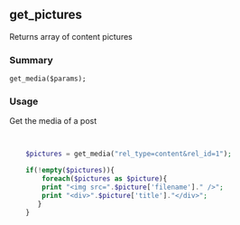 ## get_pictures

Returns array of content pictures

### Summary

    get_media($params);

### Usage

Get the media of a post
```php

   
    $pictures = get_media("rel_type=content&rel_id=1");

    if(!empty($pictures)){
    	foreach($pictures as $picture){
    	print "<img src=".$picture['filename']." />";
    	print "<div>".$picture['title']."</div>";
       }
    }
    
```